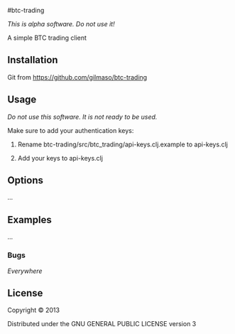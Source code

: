 #btc-trading

*This is alpha software. Do not use it!*

A simple BTC trading client

## Installation

Git from https://github.com/gilmaso/btc-trading

## Usage

*Do not use this software. It is not ready to be used.*


Make sure to add your authentication keys:

1. Rename btc-trading/src/btc_trading/api-keys.clj.example to api-keys.clj

2. Add your keys to api-keys.clj

## Options

...

## Examples

...

### Bugs

*Everywhere*

## License

Copyright © 2013

Distributed under the GNU GENERAL PUBLIC LICENSE version 3
